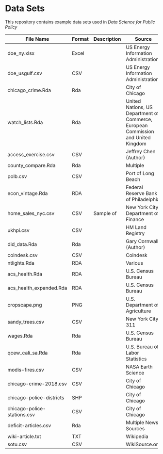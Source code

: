 # Data Sets 

This repository contains example data sets used in *Data Science for Public Policy*

| File Name | Format| Description  | Source  | Chapters  |  
|---|---|---|---|---|
|  doe_ny.xlsx  |  Excel  |   |  US Energy Information Administration|  4 |
|  doe_usgulf.csv  |  CSV  |   |  US Energy Information Administration |  4 |
|  chicago_crime.Rda |  Rda |   | City of Chicago  |  4 |
|  watch_lists.Rda |  Rda |   |  United Nations, US Department of Commerce, European Commission and United Kingdom  |  5|
|  access_exercise.csv |  CSV |   |  Jeffrey Chen (Author)  |  6|
|  county_compare.Rda |  Rda |   |  Multiple  |  6, 11|
|  polb.csv |  CSV |   |  Port of Long Beach  |  6|
|  econ_vintage.Rda |  RDA |   |  Federal Reserve Bank of Philadelphia  |  6|
|  home_sales_nyc.csv |  CSV |   Sample of |  New York City Department of Finance |  7|
|  ukhpi.csv |  CSV |   |  HM Land Registry |  7|
|  did_data.Rda |  Rda |   |  Gary Cornwall (Author) |  8|
|  coindesk.csv |  CSV |   |  Coindesk |  8|
|  ntlights.Rda |  RDA |   |  Various |  8|
|  acs_health.Rda |  RDA |   |  U.S. Census Bureau |  9|
|  acs_health_expanded.Rda |  RDA |   |  U.S. Census Bureau |  9|
|   cropscape.png |  PNG |   |  U.S. Department of Agriculture |  10|
|   sandy_trees.csv |  CSV |   |  New York City 311 |  10|
|   wages.Rda |  Rda |   |  U.S. Census Bureau |  10|
|   qcew_cali_sa.Rda |  Rda |  | U.S. Bureau of Labor Statistics |  11|
|   modis-fires.csv |  CSV |   | NASA Earth Science |  12|
|   chicago-crime-2018.csv |  CSV |   | City of Chicago |  12|
|   chicago-police-districts |  SHP |   | City of Chicago |  12|
|   chicago-police-stations.csv |  CSV |   | City of Chicago |  12|
|   deficit-articles.csv |  Rda |   | Multiple News Sources |  13|
|   wiki-article.txt |  TXT |   | Wikipedia |  13|
|  sotu.csv|  CSV |   | WikiSource.org |  13|
